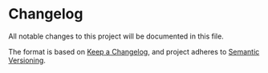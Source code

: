 # Changelog

All notable changes to this project will be documented in this file.

The format is based on [Keep a Changelog](https://keepachangelog.com/en/1.0.0/),
and project adheres to [Semantic Versioning](https://semver.org/spec/v2.0.0.html).

